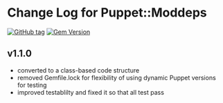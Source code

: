 # Change Log for Puppet::Moddeps

[![GitHub tag][tag-img]][tag] [![Gem Version][gem-v-img]][gem-version]

## v1.1.0

* converted to a class-based code structure
* removed Gemfile.lock for flexibility of using dynamic Puppet versions for
  testing
* improved testablilty and fixed it so that all test pass



[gem-v-img]: https://badge.fury.io/rb/puppet-moddeps.svg
[gem-version]: http://badge.fury.io/rb/puppet-moddeps
[tag]: https://github.com/genebean/puppet-moddeps
[tag-img]: https://img.shields.io/github/tag/genebean/puppet-moddeps.svg
